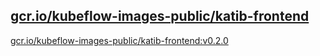 
[gcr.io/kubeflow-images-public/katib-frontend](https://hub.docker.com/r/anjia0532/kubeflow-images-public.katib-frontend/tags/)
-----


[gcr.io/kubeflow-images-public/katib-frontend:v0.2.0](https://hub.docker.com/r/anjia0532/kubeflow-images-public.katib-frontend/tags/)



